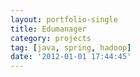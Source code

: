 ```yaml
---
layout: portfolio-single
title: Edumanager
category: projects
tag: [java, spring, hadoop]
date: '2012-01-01 17:44:45'
---
```

